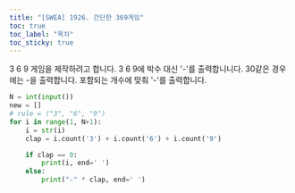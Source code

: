 ```yaml
---
title: "[SWEA] 1926. 간단한 369게임"
toc: true
toc_label: "목차"
toc_sticky: true
---
```


3 6 9 게임을 제작하려고 합니다. 3 6 9에 박수 대신 '-'를 출력합니니다. 30같은 경우에는 -을 출력합니다. 포함되는 개수에 맞춰 '-'를 출력합니다.

```python
N = int(input())
new = []
# rule = ("3", "6", "9")
for i in range(1, N+1):
    i = str(i)
    clap = i.count('3') + i.count('6') + i.count('9')

    if clap == 0:
        print(i, end=' ')
    else:
        print("-" * clap, end=' ')
```

